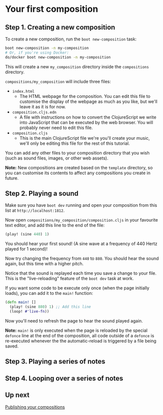 # Your first composition

## Step 1. Creating a new composition

To create a new composition, run the `boot new-composition` task:

``` bash
boot new-composition -n my-composition
# Or, if you're using Docker:
do/docker boot new-composition -n my-composition
```

This will create a new `my_composition` directory inside the
`compositions` directory.

`compositions/my_composition` will include three files:

* `index.html`
  * The HTML webpage for the composition. You can edit this file to
    customise the display of the webpage as much as you like, but
    we'll leave it as it is for now.
* `composition.cljs.edn`
  * A file with instructions on how to convert the ClojureScript we
    write into JavaScript that can be executed by the web browser. You
    will probably never need to edit this file.
* `composition.cljs`
  * This is the main ClojureScript file we're you'll create your
    music, we'll only be editing this file for the rest of this
    tutorial.

You can add any other files to your composition directory that you
wish (such as sound files, images, or other web assets).

**Note:** New compositions are created based on the `template`
directory, so you can customise its contents to affect any
compositions you create in future.

## Step 2. Playing a sound

Make sure you have `boot dev` running and open your composition from
this list at `http://localhost:1812`.

Now open `compositions/my_composition/composition.cljs` in your
favourite text editor, and add this line to the end of the file:

``` clojure
(play! (sine 440) 1)
```

You should hear your first sound! (A sine wave at a frequency of 440
Hertz played for 1 second)!

Now try changing the frequency from `440` to `880`. You should hear the
sound again, but this time with a higher pitch.

Notice that the sound is replayed each time you save a change to your
file. This is the "live-reloading" feature of the `boot dev` task at
work.

If you want some code to be execute only once (when the page initially
loads), you can add it to the `main!` function:

``` clojure
(defn main! []
  (play! (sine 880) 1) ;; Add this line
  (loop! #'live-fn))
```

Now you'll need to refresh the page to hear the sound played again.

**Note:** `main!` is only executed when the page is reloaded by the
special `defonce` line at the end of the composition, all code outside
of a `defonce` is re-executed whenever the the automatic-reload is
triggered by a file being saved.

## Step 3. Playing a series of notes



## Step 4. Looping over a series of notes

## Up next

[Publishing your compositions](3-publishing.md)
